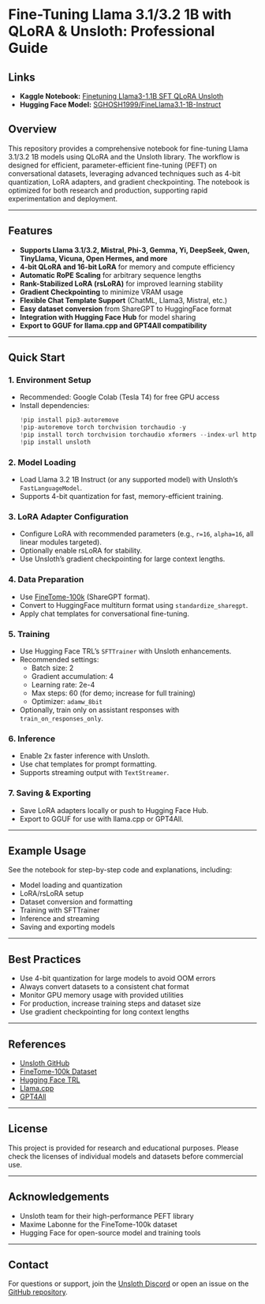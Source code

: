 # Fine-Tuning Llama 3.1/3.2 1B with QLoRA & Unsloth: Professional Guide

## Links

- **Kaggle Notebook:** [Finetuning Llama3-1.1B SFT QLoRA Unsloth](https://www.kaggle.com/code/sghosh99/finetuning-llama3-1-1b-sft-qlora-unsloth/notebook?scriptVersionId=245754632)
- **Hugging Face Model:** [SGHOSH1999/FineLlama3.1-1B-Instruct](https://huggingface.co/SGHOSH1999/FineLlama3.1-1B-Instruct)

## Overview

This repository provides a comprehensive notebook for fine-tuning Llama 3.1/3.2 1B models using QLoRA and the Unsloth library. The workflow is designed for efficient, parameter-efficient fine-tuning (PEFT) on conversational datasets, leveraging advanced techniques such as 4-bit quantization, LoRA adapters, and gradient checkpointing. The notebook is optimized for both research and production, supporting rapid experimentation and deployment.

---

## Features

- **Supports Llama 3.1/3.2, Mistral, Phi-3, Gemma, Yi, DeepSeek, Qwen, TinyLlama, Vicuna, Open Hermes, and more**
- **4-bit QLoRA and 16-bit LoRA** for memory and compute efficiency
- **Automatic RoPE Scaling** for arbitrary sequence lengths
- **Rank-Stabilized LoRA (rsLoRA)** for improved learning stability
- **Gradient Checkpointing** to minimize VRAM usage
- **Flexible Chat Template Support** (ChatML, Llama3, Mistral, etc.)
- **Easy dataset conversion** from ShareGPT to HuggingFace format
- **Integration with Hugging Face Hub** for model sharing
- **Export to GGUF for llama.cpp and GPT4All compatibility**

---

## Quick Start

### 1. Environment Setup

- Recommended: Google Colab (Tesla T4) for free GPU access
- Install dependencies:
  ```python
  !pip install pip3-autoremove
  !pip-autoremove torch torchvision torchaudio -y
  !pip install torch torchvision torchaudio xformers --index-url https://download.pytorch.org/whl/cu121
  !pip install unsloth
  ```

### 2. Model Loading

- Load Llama 3.2 1B Instruct (or any supported model) with Unsloth’s `FastLanguageModel`.
- Supports 4-bit quantization for fast, memory-efficient training.

### 3. LoRA Adapter Configuration

- Configure LoRA with recommended parameters (e.g., `r=16`, `alpha=16`, all linear modules targeted).
- Optionally enable rsLoRA for stability.
- Use Unsloth’s gradient checkpointing for large context lengths.

### 4. Data Preparation

- Use [FineTome-100k](https://huggingface.co/datasets/mlabonne/FineTome-100k) (ShareGPT format).
- Convert to HuggingFace multiturn format using `standardize_sharegpt`.
- Apply chat templates for conversational fine-tuning.

### 5. Training

- Use Hugging Face TRL’s `SFTTrainer` with Unsloth enhancements.
- Recommended settings:
  - Batch size: 2
  - Gradient accumulation: 4
  - Learning rate: 2e-4
  - Max steps: 60 (for demo; increase for full training)
  - Optimizer: `adamw_8bit`
- Optionally, train only on assistant responses with `train_on_responses_only`.

### 6. Inference

- Enable 2x faster inference with Unsloth.
- Use chat templates for prompt formatting.
- Supports streaming output with `TextStreamer`.

### 7. Saving & Exporting

- Save LoRA adapters locally or push to Hugging Face Hub.
- Export to GGUF for use with llama.cpp or GPT4All.

---

## Example Usage

See the notebook for step-by-step code and explanations, including:

- Model loading and quantization
- LoRA/rsLoRA setup
- Dataset conversion and formatting
- Training with SFTTrainer
- Inference and streaming
- Saving and exporting models

---

## Best Practices

- Use 4-bit quantization for large models to avoid OOM errors
- Always convert datasets to a consistent chat format
- Monitor GPU memory usage with provided utilities
- For production, increase training steps and dataset size
- Use gradient checkpointing for long context lengths

---

## References

- [Unsloth GitHub](https://github.com/unslothai/unsloth)
- [FineTome-100k Dataset](https://huggingface.co/datasets/mlabonne/FineTome-100k)
- [Hugging Face TRL](https://huggingface.co/docs/trl/sft_trainer)
- [Llama.cpp](https://github.com/ggerganov/llama.cpp)
- [GPT4All](https://gpt4all.io/index.html)

---

## License

This project is provided for research and educational purposes. Please check the licenses of individual models and datasets before commercial use.

---

## Acknowledgements

- Unsloth team for their high-performance PEFT library
- Maxime Labonne for the FineTome-100k dataset
- Hugging Face for open-source model and training tools

---

## Contact

For questions or support, join the [Unsloth Discord](https://discord.gg/u54VK8m8tk) or open an issue on the [GitHub repository](https://github.com/unslothai/unsloth).
